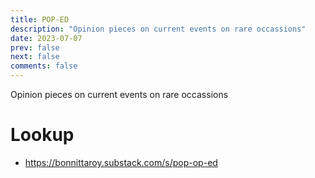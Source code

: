 ```yaml
---
title: POP-ED
description: "Opinion pieces on current events on rare occassions"
date: 2023-07-07
prev: false
next: false
comments: false
---
```


Opinion pieces on current events on rare occassions

# Lookup

- https://bonnittaroy.substack.com/s/pop-op-ed
